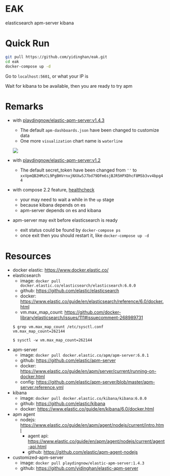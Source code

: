 # EAK

elasticsearch apm-server kibana

# Quick Run

```sh
git pull https://github.com/yidinghan/eak.git
cd eak
docker-compose up -d
```

Go to `localhost:5601`, or what your IP is

Wait for kibana to be available, then you are ready to try apm

# Remarks
 - with [playdingnow/elastic-apm-server:v1.4.3](https://github.com/yidinghan/elastic-apm-server/tree/1.4.3)
   - The default `apm-dashboards.json` have been changed to customize data
   - One more `visualization` chart name is `waterline`

   ![](http://om4h4iqhe.bkt.clouddn.com/apm-waterline.jpg)

 - with [playdingnow/elastic-apm-server:v1.2](https://github.com/yidinghan/elastic-apm-server/tree/v1.2)
   - The default secret_token have been changed from `''` to `xxVpmQB2HMzCL9PgBHVrnxjNXXw5J7bd79DFm6sjBJR5HPXDhcF8MSb3vv4bpg44`
 - with compose 2.2 feature, [healthcheck](https://docs.docker.com/compose/compose-file/compose-file-v2/#healthcheck)
   - your may need to wait a while in the `up` stage
   - because kibana depends on es
   - apm-server depends on es and kibana
 - apm-server may exit before elasticsearch is ready
   - exit status could be found by `docker-compose ps`
   - once exit then you should restart it, like `docker-compose up -d`

# Resources
 - docker elastic: https://www.docker.elastic.co/
 - elasticsearch
   - image: `docker pull docker.elastic.co/elasticsearch/elasticsearch:6.0.0`
   - github: https://github.com/elastic/elasticsearch
   - docker: https://www.elastic.co/guide/en/elasticsearch/reference/6.0/docker.html
   - vm.max_map_count: https://github.com/docker-library/elasticsearch/issues/111#issuecomment-268989731
   ```shell
   $ grep vm.max_map_count /etc/sysctl.conf
   vm.max_map_count=262144

   $ sysctl -w vm.max_map_count=262144
   ```
 - apm-server
   - image: `docker pull docker.elastic.co/apm/apm-server:6.0.1`
   - github: https://github.com/elastic/apm-server
   - docker: https://www.elastic.co/guide/en/apm/server/current/running-on-docker.html
   - config: https://github.com/elastic/apm-server/blob/master/apm-server.reference.yml
 - kibana
   - image: `docker pull docker.elastic.co/kibana/kibana:6.0.0`
   - github: https://github.com/elastic/kibana
   - docker: https://www.elastic.co/guide/en/kibana/6.0/docker.html
 - apm agent
   - nodejs: https://www.elastic.co/guide/en/apm/agent/nodejs/current/intro.html
     - agent api: https://www.elastic.co/guide/en/apm/agent/nodejs/current/agent-api.html
     - github: https://github.com/elastic/apm-agent-nodejs
 - customized-apm-server
   - image: `docker pull playdingnow/elastic-apm-server:1.4.3`
   - github: https://github.com/yidinghan/elastic-apm-server